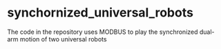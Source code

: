 # synchornized_universal_robots
The code in the repository uses MODBUS to play the synchronized dual-arm motion of two universal robots
